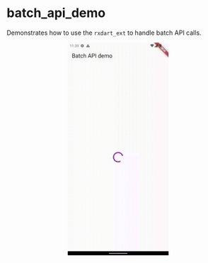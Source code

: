 # batch_api_demo

Demonstrates how to use the `rxdart_ext` to handle batch API calls.

<p align="center">
    <img src="demo.gif" height="480"/>
</p>
